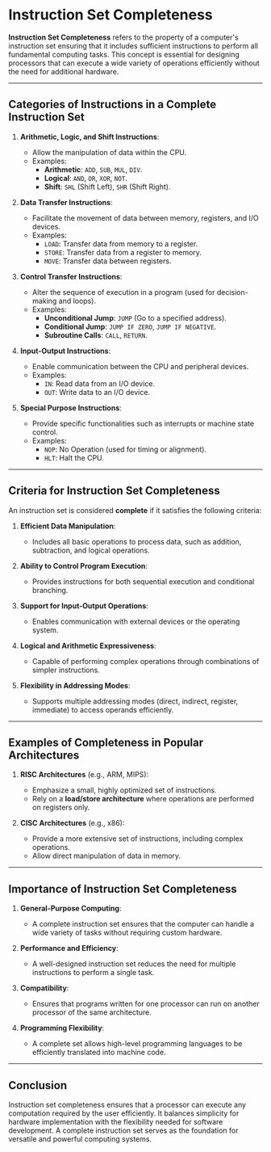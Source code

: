 # Instruction Set Completeness

**Instruction Set Completeness** refers to the property of a computer's instruction set ensuring that it includes sufficient instructions to perform all fundamental computing tasks. This concept is essential for designing processors that can execute a wide variety of operations efficiently without the need for additional hardware.

---

## Categories of Instructions in a Complete Instruction Set

1. **Arithmetic, Logic, and Shift Instructions**:
   - Allow the manipulation of data within the CPU.
   - Examples:
     - **Arithmetic**: `ADD`, `SUB`, `MUL`, `DIV`.
     - **Logical**: `AND`, `OR`, `XOR`, `NOT`.
     - **Shift**: `SHL` (Shift Left), `SHR` (Shift Right).

2. **Data Transfer Instructions**:
   - Facilitate the movement of data between memory, registers, and I/O devices.
   - Examples:
     - `LOAD`: Transfer data from memory to a register.
     - `STORE`: Transfer data from a register to memory.
     - `MOVE`: Transfer data between registers.

3. **Control Transfer Instructions**:
   - Alter the sequence of execution in a program (used for decision-making and loops).
   - Examples:
     - **Unconditional Jump**: `JUMP` (Go to a specified address).
     - **Conditional Jump**: `JUMP IF ZERO`, `JUMP IF NEGATIVE`.
     - **Subroutine Calls**: `CALL`, `RETURN`.

4. **Input-Output Instructions**:
   - Enable communication between the CPU and peripheral devices.
   - Examples:
     - `IN`: Read data from an I/O device.
     - `OUT`: Write data to an I/O device.

5. **Special Purpose Instructions**:
   - Provide specific functionalities such as interrupts or machine state control.
   - Examples:
     - `NOP`: No Operation (used for timing or alignment).
     - `HLT`: Halt the CPU.

---

## Criteria for Instruction Set Completeness

An instruction set is considered **complete** if it satisfies the following criteria:

1. **Efficient Data Manipulation**:
   - Includes all basic operations to process data, such as addition, subtraction, and logical operations.

2. **Ability to Control Program Execution**:
   - Provides instructions for both sequential execution and conditional branching.

3. **Support for Input-Output Operations**:
   - Enables communication with external devices or the operating system.

4. **Logical and Arithmetic Expressiveness**:
   - Capable of performing complex operations through combinations of simpler instructions.

5. **Flexibility in Addressing Modes**:
   - Supports multiple addressing modes (direct, indirect, register, immediate) to access operands efficiently.

---

## Examples of Completeness in Popular Architectures

1. **RISC Architectures** (e.g., ARM, MIPS):
   - Emphasize a small, highly optimized set of instructions.
   - Rely on a **load/store architecture** where operations are performed on registers only.

2. **CISC Architectures** (e.g., x86):
   - Provide a more extensive set of instructions, including complex operations.
   - Allow direct manipulation of data in memory.

---

## Importance of Instruction Set Completeness

1. **General-Purpose Computing**:
   - A complete instruction set ensures that the computer can handle a wide variety of tasks without requiring custom hardware.

2. **Performance and Efficiency**:
   - A well-designed instruction set reduces the need for multiple instructions to perform a single task.

3. **Compatibility**:
   - Ensures that programs written for one processor can run on another processor of the same architecture.

4. **Programming Flexibility**:
   - A complete set allows high-level programming languages to be efficiently translated into machine code.

---

## Conclusion

Instruction set completeness ensures that a processor can execute any computation required by the user efficiently. It balances simplicity for hardware implementation with the flexibility needed for software development. A complete instruction set serves as the foundation for versatile and powerful computing systems.
